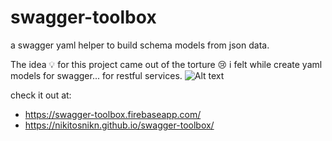 # swagger-toolbox
a swagger yaml helper to build schema models from json data.

The idea 💡 for this project came out of the torture 😢 i felt while create yaml models for swagger... for restful services.
![Alt text](https://firebasestorage.googleapis.com/v0/b/swagger-toolbox.appspot.com/o/Picture1.png?alt=media&token=c733c475-448a-4159-84e0-579e5637b7da "Whats happening")


check it out at: 
* https://swagger-toolbox.firebaseapp.com/
* https://nikitosnikn.github.io/swagger-toolbox/
